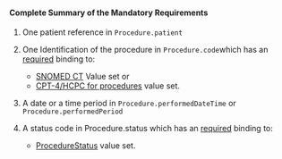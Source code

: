 #### Complete Summary of the Mandatory Requirements

1.  One patient reference in `Procedure.patient`
1.  One Identification of the procedure in `Procedure.code`which has an [required](http://hl7-fhir.github.io/terminologies.html#required) binding to:
    -   [SNOMED CT] Value set or
    -   [CPT-4/HCPC for procedures] value set.

1.  A date or a time period in `Procedure.performedDateTime` or `Procedure.performedPeriod`
1.  A status code in Procedure.status which has an [required](http://hl7-fhir.github.io/terminologies.html#required) binding to:
    -  [ProcedureStatus] value set.


  [SNOMED CT]: valueset-daf-procedure-type.html
  [CPT-4/HCPC for procedures]: valueset-daf-procedure-type.html
  [ICD-10-PCS codes]: http://www.icd10data.com/icd10pcs
  [Code on Dental Procedures and Nomenclature (CDT Code)]: http://www.ada.org/en/publications/cdt/
  [ProcedureStatus]: http://hl7-fhir.github.io/valueset-procedure-status.html
